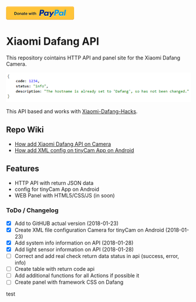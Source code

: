 [![Donate with PayPal](/Assets/donate.en.png)](https://paypal.me/kszere)

# Xiaomi Dafang API

This repository cointains HTTP API and panel site for the Xiaomi Dafang Camera.

![API return data with JSON](/Assets/api-return-json.png)

This API based and works with [Xiaomi-Dafang-Hacks](https://github.com/EliasKotlyar/Xiaomi-Dafang-Hacks).

## Repo Wiki

* [How add Xiaomi Dafang API on Camera](https://github.com/kszere/Xiaomi-Dafang-API/wiki/How-add-Xiaomi-Dafang-API-on-Camera)
* [How add XML config on tinyCam App on Android](https://github.com/kszere/Xiaomi-Dafang-API/wiki/How-add-XML-config-on-tinyCam-App-on-Android)

## Features

* HTTP API with return JSON data
* config for tinyCam App on Android
* WEB Panel with HTML5/CSS/JS \(in soon\)

### ToDo / Changelog

* [x] Add to GitHUB actual version \(2018-01-23\)
* [x] Create XML file configuration Camera for tinyCam on Android \(2018-01-23\)
* [x] Add system info information on API \(2018-01-28\)
* [x] Add light sensor information on API \(2018-01-28\)
* [ ] Correct and add real check return data status in api \(success, error, info\)
* [ ] Create table with return code api
* [ ] Add additional functions for all Actions if possible it
* [ ] Create panel with framework CSS on Dafang

test



